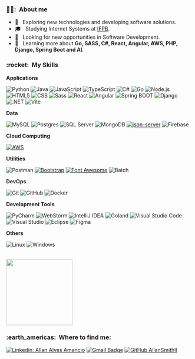<h3> 👱‍♂️: &nbsp;About me</h3>

- 🤔 &nbsp; Exploring new technologies and developing software solutions.
- 🎓 &nbsp; Studying Internet Systems at <a href="https://www.ifpb.edu.br/">IFPB</a>.
- 💼 &nbsp; Looking for new opportunities in Software Development.
- 🌱 &nbsp; Learning more about **Go, SASS, C#, React, Angular, AWS, PHP, Django, Spring Boot and AI**.

<h3> :rocket: &nbsp;My Skills</h3>

**Applications**

![Python](https://img.shields.io/badge/-Python-blue?style=for-the-badge&logo=python&logoColor=white)
![Java](https://img.shields.io/badge/-Java-007396?style=for-the-badge&logo=Java&logoColor=white)
![JavaScript](https://img.shields.io/badge/-JavaScript-yellow?style=for-the-badge&logo=javascript&logoColor=white)
![TypeScript](https://img.shields.io/badge/-TypeScript-3178C6?style=for-the-badge&logo=typescript&logoColor=white)
![C#](https://img.shields.io/badge/-C%23-239120?style=for-the-badge&logo=c-sharp&logoColor=white)
![Go](https://img.shields.io/badge/-Go-00ADD8?style=for-the-badge&logo=go&logoColor=white)
![Node.js](https://img.shields.io/badge/-Node.js-339933?style=for-the-badge&logo=node.js&logoColor=white)
![HTML5](https://img.shields.io/badge/-HTML5-orange?style=for-the-badge&logo=HTML5&logoColor=white)
![CSS](https://img.shields.io/badge/-CSS-1572B6?style=for-the-badge&logo=CSS3&logoColor=white)
![Sass](https://img.shields.io/badge/-Sass-CC6699?style=for-the-badge&logo=sass&logoColor=white)
![React](https://img.shields.io/badge/-React-61DAFB?style=for-the-badge&logo=react&logoColor=black)
![Angular](https://img.shields.io/badge/-Angular-red?style=for-the-badge&logo=angular&logoColor=white)
![Spring BOOT](https://img.shields.io/badge/-spring-58DF02?style=for-the-badge&logo=spring&logoColor=white)
![Django](https://img.shields.io/badge/-django-000000?style=for-the-badge&logo=django&logoColor=white)
![.NET](https://img.shields.io/badge/-.NET-5C2D91?style=for-the-badge&logo=.net&logoColor=white)
![Vite](https://img.shields.io/badge/-Vite-646CFF?style=for-the-badge&logo=vite&logoColor=white)

**Data**

![MySQL](https://img.shields.io/badge/-MySQL-blue?style=for-the-badge&logo=mysql&logoColor=white)
![Postgres](https://img.shields.io/badge/Postgres-316192?style=for-the-badge&logo=postgresql&logoColor=white)
![SQL Server](https://img.shields.io/badge/-SQL%20Server-CC2927?style=for-the-badge&logo=Microsoft%20SQL%20Server&logoColor=white)
![MongoDB](https://img.shields.io/badge/-MongoDB-47A248?style=for-the-badge&logo=mongodb&logoColor=white)
[![json-server](https://img.shields.io/badge/json--server-5368725?style=for-the-badge&logo=json&logoColor=white)](https://github.com/typicode/json-server)
![Firebase](https://img.shields.io/badge/-Firebase-FFCA2C?style=for-the-badge&logo=firebase&logoColor=white)

**Cloud Computing**

[![AWS](https://img.shields.io/badge/AWS-Amazon%20Web%20Services-yellow?style=for-the-badge&logo=amazon-aws)](https://aws.amazon.com/)

**Utilities**

![Postman](https://img.shields.io/badge/-Postman-orange?style=for-the-badge&logo=postman&logoColor=white)
[![Bootstrap](https://img.shields.io/badge/-Bootstrap-7952B3?style=for-the-badge&logo=bootstrap&logoColor=white)](https://getbootstrap.com/)
[![Font Awesome](https://img.shields.io/badge/-Font%20Awesome-339AF0?style=for-the-badge&logo=font-awesome&logoColor=white)](https://fontawesome.com/)
![Batch](https://img.shields.io/badge/-Batch-4EAA25?style=for-the-badge&logo=windows&logoColor=white)

**DevOps**

![Git](https://img.shields.io/badge/-Git-orange?style=for-the-badge&logo=git&logoColor=white)
![GitHub](https://img.shields.io/badge/-GitHub-black?style=for-the-badge&logo=github&logoColor=white)
![Docker](https://img.shields.io/badge/-Docker-2496ED?style=for-the-badge&logo=docker&logoColor=white)

**Development Tools**

![PyCharm](https://img.shields.io/badge/PyCharm-A1A12E?style=for-the-badge&logo=pycharm&logoColor=white)
![WebStorm](https://img.shields.io/badge/WebStorm-02CCD8?style=for-the-badge&logo=webstorm&logoColor=white)
![IntelliJ IDEA](https://img.shields.io/badge/IntelliJ%20IDEA-FD2F5D?style=for-the-badge&logo=intellij-idea&logoColor=white)
![Goland](https://img.shields.io/badge/Goland-FD2F5D?style=for-the-badge&logo=goland&logoColor=white)
![Visual Studio Code](https://img.shields.io/badge/-Visual%20Studio%20Code-007ACC?style=for-the-badge&logo=visual-studio-code&logoColor=white)
![Visual Studio](https://img.shields.io/badge/-Visual%20Studio-5C2D91?style=for-the-badge&logo=visual-studio&logoColor=white)
![Eclipse](https://img.shields.io/badge/-Eclipse-2C2255?style=for-the-badge&logo=eclipse-ide&logoColor=white)
![Figma](https://img.shields.io/badge/-Figma-F24E1E?style=for-the-badge&logo=figma&logoColor=white)

**Others**

![Linux](https://img.shields.io/badge/-Linux-FCC624?style=for-the-badge&logo=linux&logoColor=black)
![Windows](https://img.shields.io/badge/-Windows-0078D6?style=for-the-badge&logo=windows&logoColor=white)


<br/>

<a href="https://github.com/AllanSmithll">
  <img height="180em" src="https://github-readme-stats.vercel.app/api?username=AllanSmithll&theme=dracula&show_icons=true" />
</a>

<br/>

<h3> :earth_americas: &nbsp;Where to find me: </h3> 

[![Linkedin: Allan Alves Amancio](https://img.shields.io/badge/-Linkedin-blue?style=for-the-badge&logo=Linkedin&logoColor=white&link=https://www.linkedin.com/in/allan-alves-amancio-211632197/)](https://www.linkedin.com/in/allan-alves-amancio-211632197/)
[![Gmail Badge](https://img.shields.io/badge/-contato.allanamancio@gmail.com-006bed?style=for-the-badge&logo=Gmail&logoColor=white&link=mailto:contato.allanamancio@gmail.com)](mailto:contato.allanamancio@gmail.com)
[![GitHub AllanSmithll]( https://img.shields.io/github/followers/AllanSmithll?label=follow&style=for-the-badge&logo=github)](https://github.com/AllanSmithll)
